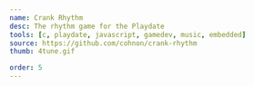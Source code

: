 ```yaml
---
name: Crank Rhythm
desc: The rhythm game for the Playdate
tools: [c, playdate, javascript, gamedev, music, embedded]
source: https://github.com/cohnon/crank-rhythm
thumb: 4tune.gif

order: 5
---
```

